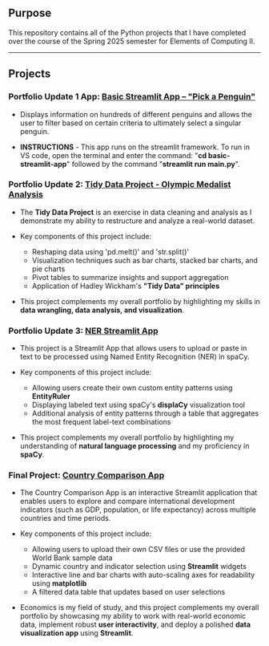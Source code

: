 
## Purpose
This repository contains all of the Python projects that I have completed over the course of the Spring 2025 semester for Elements of Computing II.

___
## Projects

### Portfolio Update 1 App: [Basic Streamlit App – "Pick a Penguin"](https://github.com/xavierdmr/MARLOWE-ROGERS-Python-Portfolio/tree/main/basic-streamlit-app)

- Displays information on hundreds of different penguins and allows the user to filter based on certain criteria to ultimately select a singular penguin.

- **INSTRUCTIONS** - This app runs on the streamlit framework. To run in VS code, open the terminal and enter the command: "**cd basic-streamlit-app**" followed by the command "**streamlit run main.py**".

### Portfolio Update 2: [Tidy Data Project - Olympic Medalist Analysis](https://github.com/xavierdmr/MARLOWE-ROGERS-Python-Portfolio/tree/main/TidyData-Project)

- The **Tidy Data Project** is an exercise in data cleaning and analysis as I demonstrate my ability to restructure and analyze a real-world dataset.

- Key components of this project include:
    - Reshaping data using 'pd.melt()' and 'str.split()'
    - Visualization techniques such as bar charts, stacked bar charts, and pie charts
    - Pivot tables to summarize insights and support aggregation
    - Application of Hadley Wickham's **"Tidy Data" principles**

- This project complements my overall portfolio by highlighting my skills in **data wrangling, data analysis, and visualization**.

### Portfolio Update 3: [NER Streamlit App](https://rogers-ner-app.streamlit.app/)

- This project is a Streamlit App that allows users to upload or paste in text to be processed using Named Entity Recognition (NER) in spaCy.

- Key components of this project include:
    - Allowing users create their own custom entity patterns using **EntityRuler**
    - Displaying labeled text using spaCy's **displaCy** visualization tool
    - Additional analysis of entity patterns through a table that aggregates the most frequent label-text combinations
      
- This project complements my overall portfolio by highlighting my understanding of **natural language processing** and my proficiency in **spaCy**.

### Final Project: [Country Comparison App](https://wdi-country-comparison.streamlit.app/)

- The Country Comparison App is an interactive Streamlit application that enables users to explore and compare international development indicators (such as GDP, population, or life expectancy) across multiple countries and time periods. 

- Key components of this project include:
    - Allowing users to upload their own CSV files or use the provided World Bank sample data
    - Dynamic country and indicator selection using **Streamlit** widgets
    - Interactive line and bar charts with auto-scaling axes for readability using **matplotlib**
    - A filtered data table that updates based on user selections

- Economics is my field of study, and this project complements my overall portfolio by showcasing my ability to work with real-world economic data, implement robust **user interactivity**, and deploy a polished **data visualization app** using **Streamlit**.
